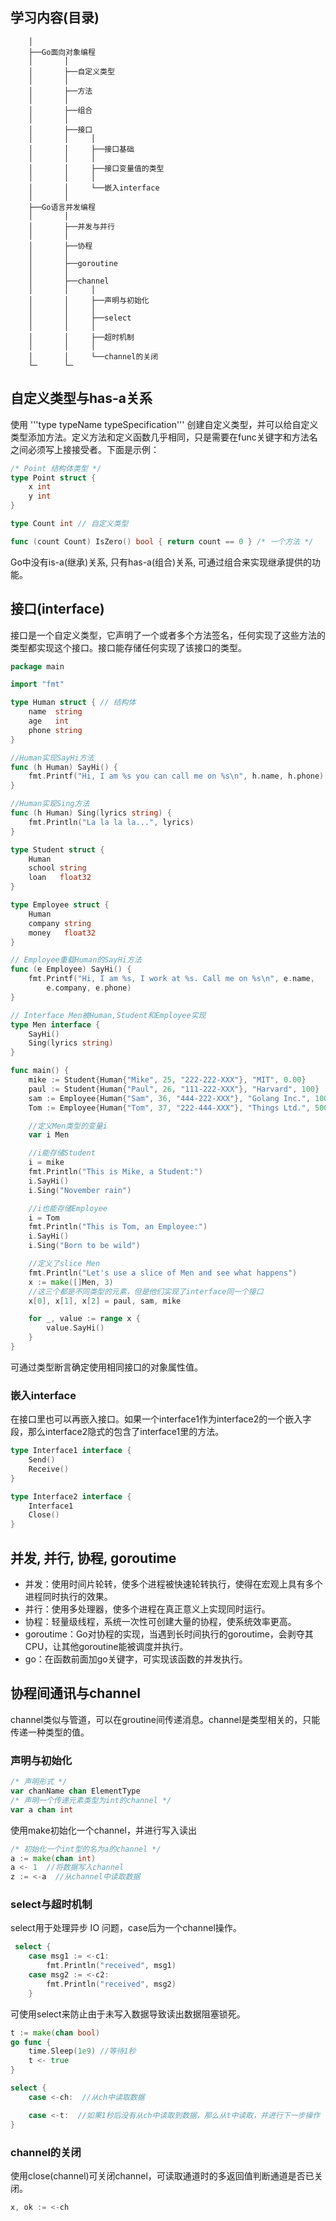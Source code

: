 
## 学习内容(目录)
```
    │ 
    ├──Go面向对象编程
    │       │
    │       ├──自定义类型
    │       │
    │       ├──方法
    │       │
    │       ├──组合
    │       │
    │       ├──接口
    │       │     │
    │       │     ├──接口基础
    │       │     │ 
    │       │     ├──接口变量值的类型
    │       │     │ 
    │       │     └──嵌入interface
    │       │ 
    ├──Go语言并发编程
    │       │
    │       ├──并发与并行
    │       │
    │       ├──协程
    │       │
    │       ├──goroutine
    │       │
    │       ├──channel
    │       │     │
    │       │     ├──声明与初始化
    │       │     │
    │       │     ├──select
    │       │     │
    │       │     ├──超时机制
    │       │     │
    │       │     └──channel的关闭
    └─      └─
```

## 自定义类型与has-a关系
使用 '''type typeName typeSpecification''' 创建自定义类型，并可以给自定义类型添加方法。定义方法和定义函数几乎相同，只是需要在func关键字和方法名之间必须写上接接受者。下面是示例：
```go
/* Point 结构体类型 */
type Point struct {
    x int
    y int
}

type Count int // 自定义类型

func (count Count) IsZero() bool { return count == 0 } /* 一个方法 */
```
Go中没有is-a(继承)关系, 只有has-a(组合)关系, 可通过组合来实现继承提供的功能。

## 接口(interface)
接口是一个自定义类型，它声明了一个或者多个方法签名，任何实现了这些方法的类型都实现这个接口。接口能存储任何实现了该接口的类型。
```go
package main

import "fmt"

type Human struct { // 结构体
    name  string
    age   int
    phone string
}

//Human实现SayHi方法
func (h Human) SayHi() {
    fmt.Printf("Hi, I am %s you can call me on %s\n", h.name, h.phone)
}

//Human实现Sing方法
func (h Human) Sing(lyrics string) {
    fmt.Println("La la la la...", lyrics)
}

type Student struct {
    Human
    school string
    loan   float32
}

type Employee struct {
    Human  
    company string
    money   float32
}

// Employee重载Human的SayHi方法
func (e Employee) SayHi() {
    fmt.Printf("Hi, I am %s, I work at %s. Call me on %s\n", e.name,
        e.company, e.phone)
}

// Interface Men被Human,Student和Employee实现
type Men interface {
    SayHi()
    Sing(lyrics string)
}

func main() {
    mike := Student{Human{"Mike", 25, "222-222-XXX"}, "MIT", 0.00}
    paul := Student{Human{"Paul", 26, "111-222-XXX"}, "Harvard", 100}
    sam := Employee{Human{"Sam", 36, "444-222-XXX"}, "Golang Inc.", 1000}
    Tom := Employee{Human{"Tom", 37, "222-444-XXX"}, "Things Ltd.", 5000}

    //定义Men类型的变量i
    var i Men

    //i能存储Student
    i = mike
    fmt.Println("This is Mike, a Student:")
    i.SayHi()
    i.Sing("November rain")

    //i也能存储Employee
    i = Tom
    fmt.Println("This is Tom, an Employee:")
    i.SayHi()
    i.Sing("Born to be wild")

    //定义了slice Men
    fmt.Println("Let's use a slice of Men and see what happens")
    x := make([]Men, 3)
    //这三个都是不同类型的元素，但是他们实现了interface同一个接口
    x[0], x[1], x[2] = paul, sam, mike

    for _, value := range x {
        value.SayHi()
    }
}
```
可通过类型断言确定使用相同接口的对象属性值。      

### 嵌入interface
在接口里也可以再嵌入接口。如果一个interface1作为interface2的一个嵌入字段，那么interface2隐式的包含了interface1里的方法。
```go
type Interface1 interface {
    Send()
    Receive()
}

type Interface2 interface {
    Interface1
    Close()
}
```

## 并发, 并行, 协程, goroutime
- 并发：使用时间片轮转，使多个进程被快速轮转执行，使得在宏观上具有多个进程同时执行的效果。    
- 并行：使用多处理器，使多个进程在真正意义上实现同时运行。            
- 协程：轻量级线程，系统一次性可创建大量的协程，使系统效率更高。
- goroutime：Go对协程的实现，当遇到长时间执行的goroutime，会剥夺其CPU，让其他goroutine能被调度并执行。   
- go：在函数前面加go关键字，可实现该函数的并发执行。

## 协程间通讯与channel
channel类似与管道，可以在groutine间传递消息。channel是类型相关的，只能传递一种类型的值。     
### 声明与初始化
```go
/* 声明形式 */
var chanName chan ElementType
/* 声明一个传递元素类型为int的channel */
var a chan int
```
使用make初始化一个channel，并进行写入读出
```go
/* 初始化一个int型的名为a的channel */
a := make(chan int)
a <- 1  //将数据写入channel
z := <-a  //从channel中读取数据
```

### select与超时机制
select用于处理异步 IO 问题，case后为一个channel操作。
```go
 select {
    case msg1 := <-c1:
        fmt.Println("received", msg1)
    case msg2 := <-c2:
        fmt.Println("received", msg2)
    }
```
可使用select来防止由于未写入数据导致读出数据阻塞锁死。
```go
t := make(chan bool)
go func {
    time.Sleep(1e9) //等待1秒
    t <- true
}

select {
    case <-ch:  //从ch中读取数据

    case <-t:  //如果1秒后没有从ch中读取到数据，那么从t中读取，并进行下一步操作
}
````

### channel的关闭
使用close(channel)可关闭channel，可读取通道时的多返回值判断通道是否已关闭。
```go
x, ok := <-ch
```
